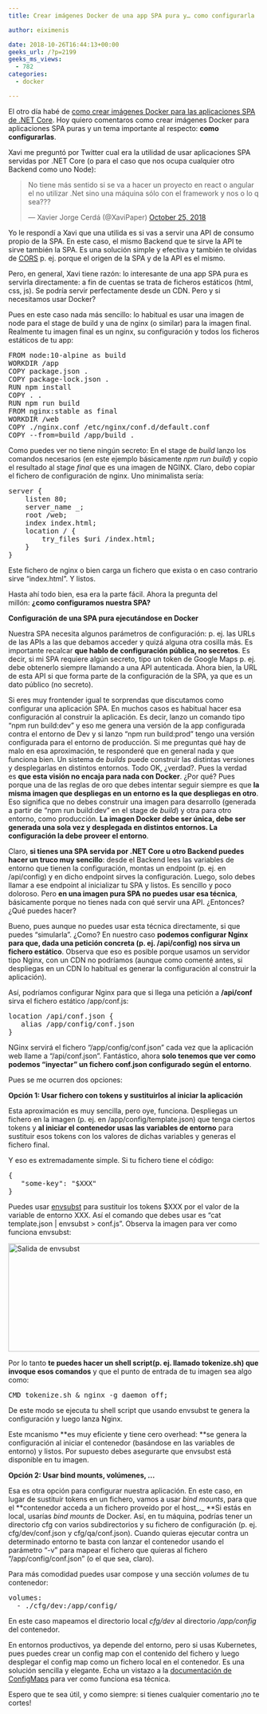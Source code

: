 ```yaml
---
title: Crear imágenes Docker de una app SPA pura y… como configurarla

author: eiximenis

date: 2018-10-26T16:44:13+00:00
geeks_url: /?p=2199
geeks_ms_views:
  - 782
categories:
  - docker

---
```

El otro día habé de [como crear imágenes Docker para las aplicaciones SPA de .NET Core][1]. Hoy quiero comentaros como crear imágenes Docker para aplicaciones SPA puras y un tema importante al respecto: **como configurarlas**.
  
<!--more-->


  
Xavi me preguntó por Twitter cual era la utilidad de usar aplicaciones SPA servidas por .NET Core (o para el caso que nos ocupa cualquier otro Backend como uno Node):

<blockquote class="twitter-tweet" data-width="550" data-dnt="true">
  <p lang="es" dir="ltr">
    No tiene más sentido si se va a hacer un proyecto en react o angular el no utilizar .Net sino una máquina sólo con el framework y nos o lo q sea???
  </p>
  
  <p>
    &mdash; Xavier Jorge Cerdá (@XaviPaper) <a href="https://twitter.com/XaviPaper/status/1055540142587416576?ref_src=twsrc%5Etfw">October 25, 2018</a>
  </p>
</blockquote>


  
Yo le respondí a Xavi que una utilida es si vas a servir una API de consumo propio de la SPA. En este caso, el mismo Backend que te sirve la API te sirve también la SPA. Es una solución simple y efectiva y también te olvidas de [CORS][2] p. ej. porque el origen de la SPA y de la API es el mismo.
  
Pero, en general, Xavi tiene razón: lo interesante de una app SPA pura es servirla directamente: a fin de cuentas se trata de ficheros estáticos (html, css, js). Se podría servir perfectamente desde un CDN. Pero y si necesitamos usar Docker?
  
Pues en este caso nada más sencillo: lo habitual es usar una imagen de node para el stage de build y una de nginx (o similar) para la imagen final. Realmente tu imagen final es un nginx, su configuración y todos los ficheros estáticos de tu app:

<pre class="EnlighterJSRAW" data-enlighter-language="null">FROM node:10-alpine as build
WORKDIR /app
COPY package.json .
COPY package-lock.json .
RUN npm install
COPY . .
RUN npm run build
FROM nginx:stable as final
WORKDIR /web
COPY ./nginx.conf /etc/nginx/conf.d/default.conf
COPY --from=build /app/build .
</pre>

Como puedes ver no tiene ningún secreto: En el stage de _build_ lanzo los comandos necesarios (en este ejemplo básicamente _npm run build_) y copio el resultado al stage _final_ que es una imagen de NGINX. Claro, debo copiar el fichero de configuración de nginx. Uno minimalista sería:

<pre class="EnlighterJSRAW" data-enlighter-language="null">server {
    listen 80;
    server_name _;
    root /web;
    index index.html;
    location / {
        try_files $uri /index.html;
    }
}</pre>

Este fichero de nginx o bien carga un fichero que exista o en caso contrario sirve &#8220;index.html&#8221;. Y listos.
  
Hasta ahí todo bien, esa era la parte fácil. Ahora la pregunta del millón: **¿como configuramos nuestra SPA?**
  
**Configuración de una SPA pura ejecutándose en Docker**
  
Nuestra SPA necesita algunos parámetros de configuración: p. ej. las URLs de las APIs a las que debamos acceder y quizá alguna otra cosilla más. Es importante recalcar **que hablo de configuración pública, no secretos**. Es decir, si mi SPA requiere algún secreto, tipo un token de Google Maps p. ej. debe obtenerlo siempre llamando a una API autenticada. Ahora bien, la URL de esta API si que forma parte de la configuración de la SPA, ya que es un dato público (no secreto).
  
Si eres muy frontender igual te sorprendas que discutamos como configurar una aplicación SPA. En muchos casos es habitual hacer esa configuración al construir la aplicación. Es decir, lanzo un comando tipo &#8220;npm run build:dev&#8221; y eso me genera una versión de la app configurada contra el entorno de Dev y si lanzo &#8220;npm run build:prod&#8221; tengo una versión configurada para el entorno de producción. Si me preguntas qué hay de malo en esa aproximación, te responderé que en general nada y que funciona bien. Un sistema de _builds_ puede construir las distintas versiones y desplegarlas en distintos entornos. Todo OK, ¿verdad?. Pues la verdad es **que esta visión no encaja para nada con Docker**. ¿Por qué? Pues porque una de las reglas de oro que debes intentar seguir siempre es que **la misma imagen que despliegas en un entorno es la que despliegas en otro**. Eso significa que no debes construir una imagen para desarrollo (generada a partir de &#8220;npm run build:dev&#8221; en el stage de _build_) y otra para otro entorno, como producción. **La imagen Docker debe ser única, debe ser generada una sola vez y desplegada en distintos entornos. La configuración la debe proveer el entorno**.
  
Claro, **si tienes una SPA servida por .NET Core u otro Backend puedes hacer un truco muy sencillo**: desde el Backend lees las variables de entorno que tienen la configuración, montas un endpoint (p. ej. en /api/config) y en dicho endpoint sirves la configuración. Luego, solo debes llamar a ese endpoint al inicializar tu SPA y listos. Es sencillo y poco doloroso. Pero **en una imagen pura SPA no puedes usar esa técnica**, básicamente porque no tienes nada con qué servir una API. ¿Entonces? ¿Qué puedes hacer?
  
Bueno, pues aunque no puedes usar esta técnica directamente, si que puedes &#8220;simularla&#8221;. ¿Como? En nuestro caso **podemos configurar Nginx para que, dada una petición concreta (p. ej. /api/config) nos sirva un fichero estático**. Observa que eso es posible porque usamos un servidor tipo Nginx, con un CDN no podríamos (aunque como comenté antes, si despliegas en un CDN lo habitual es generar la configuración al construir la aplicación).
  
Así, podríamos configurar Nginx para que si llega una petición a **/api/conf** sirva el fichero estático /app/conf.js:

<pre class="EnlighterJSRAW" data-enlighter-language="null">location /api/conf.json {
   alias /app/config/conf.json
}
</pre>

NGinx servirá el fichero &#8220;/app/config/conf.json&#8221; cada vez que la aplicación web llame a &#8220;/api/conf.json&#8221;. Fantástico, ahora **solo tenemos que ver como podemos &#8220;inyectar&#8221; un fichero conf.json configurado según el entorno**.
  
Pues se me ocurren dos opciones:
  
**Opción 1: Usar fichero con tokens y sustituirlos al iniciar la aplicación**
  
Esta aproximación es muy sencilla, pero oye, funciona. Despliegas un fichero en la imagen (p. ej. en /app/config/template.json) que tenga ciertos tokens y **al iniciar el contenedor usas las variables de entorno** para sustituir esos tokens con los valores de dichas variables y generas el fichero final.
  
Y eso es extremadamente simple. Si tu fichero tiene el código:

<pre class="EnlighterJSRAW" data-enlighter-language="json">{
   "some-key": "$XXX"
}</pre>

Puedes usar [envsubst][3] para sustituir los tokens $XXX por el valor de la variable de entorno XXX. Así el comando que debes usar es &#8220;cat template.json | envsubst > conf.js&#8221;. Observa la imagen para ver como funciona envsubst:
  
[<img class="alignnone size-full wp-image-2207" src="https://geeks.ms/etomas/wp-content/uploads/sites/154/2018/10/envsubst.png" alt="Salida de envsubst" width="551" height="217" />][4]
  
Por lo tanto **te puedes hacer un shell script(p. ej. llamado tokenize.sh) que invoque esos comandos** y que el punto de entrada de tu imagen sea algo como:

<pre class="EnlighterJSRAW" data-enlighter-language="null">CMD tokenize.sh & nginx -g daemon off;</pre>

De este modo se ejecuta tu shell script que usando envsubst te genera la configuración y luego lanza Nginx.
  
Este mcanismo **es muy eficiente y tiene cero overhead: **se genera la configuración al iniciar el contenedor (basándose en las variables de entorno) y listos. Por supuesto debes asegurarte que envsubst está disponible en tu imagen.
  
**Opción 2: Usar bind mounts, volúmenes, ...**
  
Esa es otra opción para configurar nuestra aplicación. En este caso, en lugar de sustituír tokens en un fichero, vamos a usar _bind mounts_, para que el **contenedor acceda a un fichero proveído por el host_._ **Si estás en local, usarías _bind mounts_ de Docker. Así, en tu máquina, podrías tener un directorio cfg con varios subdirectorios y su fichero de configuración (p. ej. cfg/dev/conf.json y cfg/qa/conf.json). Cuando quieras ejecutar contra un determinado entorno te basta con lanzar el contenedor usando el parámetro &#8220;-v&#8221; para mapear el fichero que quieras al fichero &#8220;/app/config/conf.json&#8221; (o el que sea, claro).
  
Para más comodidad puedes usar compose y una sección _volumes_ de tu contenedor:

<pre class="EnlighterJSRAW" data-enlighter-language="null">volumes:
  - ./cfg/dev:/app/config/</pre>

En este caso mapeamos el directorio local _cfg/dev_ al directorio _/app/config_ del contenedor.
  
En entornos productivos, ya depende del entorno, pero si usas Kubernetes, pues puedes crear un config map con el contenido del fichero y luego desplegar el config map como un fichero local en el contenedor. Es una solución sencilla y elegante. Echa un vistazo a la [documentación de ConfigMaps][5] para ver como funciona esa técnica.
  
Espero que te sea útil, y como siempre: si tienes cualquier comentario ¡no te cortes!
  
&nbsp;

 [1]: http://geeks.ms/etomas/2018/10/25/generar-imagenes-docker-de-proyectos-spa-de-netcore/
 [2]: https://geeks.ms/etomas/2013/01/22/estn-tus-servicios-rest-en-otro-servidor/
 [3]: https://www.gnu.org/software/gettext/manual/html_node/envsubst-Invocation.html
 [4]: https://geeks.ms/etomas/wp-content/uploads/sites/154/2018/10/envsubst.png
 [5]: https://kubernetes.io/docs/tasks/configure-pod-container/configure-pod-configmap/#add-configmap-data-to-a-volume